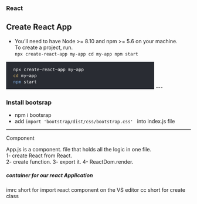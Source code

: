 ### React
## Create React App
- You’ll need to have Node >= 8.10 and npm >= 5.6 on your machine.  
To create a project, run.   
`npx create-react-app my-app
cd my-app
npm start`
<img src="Images/Createapp.png" height="75px"/>
---

### Install bootsrap
  - npm i bootsrap
  - add `import 'bootstrap/dist/css/bootstrap.css' ` into index.js file







---
Component

App.js is a component. file that holds all the logic in one file.     
1- create React from React.  
2- create function. 
3- export it. 
4- ReactDom.render.

<h5> <div id="root"></div> container for our react Application </h5>

imrc short for import react component on the VS editor
cc short for create class



